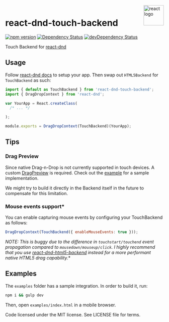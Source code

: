 <img src="https://avatars2.githubusercontent.com/u/6412038?v=3&s=200" alt="react logo" title="react" align="right" width="64" height="64" />

# react-dnd-touch-backend

[![npm version](https://badge.fury.io/js/react-dnd-touch-backend.svg)](http://badge.fury.io/js/react-dnd-touch-backend)
[![Dependency Status](https://david-dm.org/yahoo/react-dnd-touch-backend.svg)](https://david-dm.org/yahoo/react-dnd-touch-backend)
[![devDependency Status](https://david-dm.org/yahoo/react-dnd-touch-backend/dev-status.svg)](https://david-dm.org/yahoo/react-dnd-touch-backend#info=devDependencies)

Touch Backend for [react-dnd](https://github.com/gaearon/react-dnd)

## Usage
Follow [react-dnd docs](http://gaearon.github.io/react-dnd/) to setup your app. Then swap out `HTML5Backend` for `TouchBackend` as such:

```js
import { default as TouchBackend } from 'react-dnd-touch-backend';
import { DragDropContext } from 'react-dnd';

var YourApp = React.createClass(
  /* ... */

);

module.exports = DragDropContext(TouchBackend)(YourApp);
```
## Tips
### Drag Preview
Since native Drag-n-Drop is not currently supported in touch devices. A custom [DragPreview](https://gaearon.github.io/react-dnd/docs-drag-layer.html) is required. Check out the [example](https://github.com/yahoo/react-dnd-touch-backend/blob/master/examples/js/ItemPreview.jsx) for a sample implementation.

We might try to build it directly in the Backend itself in the future to compensate for this limitation.

### Mouse events support*
You can enable capturing mouse events by configuring your TouchBackend as follows:
```js
DragDropContext(TouchBackend({ enableMouseEvents: true }));
```
**NOTE*: This is buggy due to the difference in `touchstart/touchend` event propagation compared to `mousedown/mouseup/click`. I highly recommend that you use [react-dnd-html5-backend](https://github.com/gaearon/react-dnd-html5-backend) instead for a more performant native HTML5 drag capability.**

## Examples
The `examples` folder has a sample integration. In order to build it, run:
```bash
npm i && gulp dev
```
Then, open `examples/index.html` in a mobile browser.

Code licensed under the MIT license. See LICENSE file for terms.
